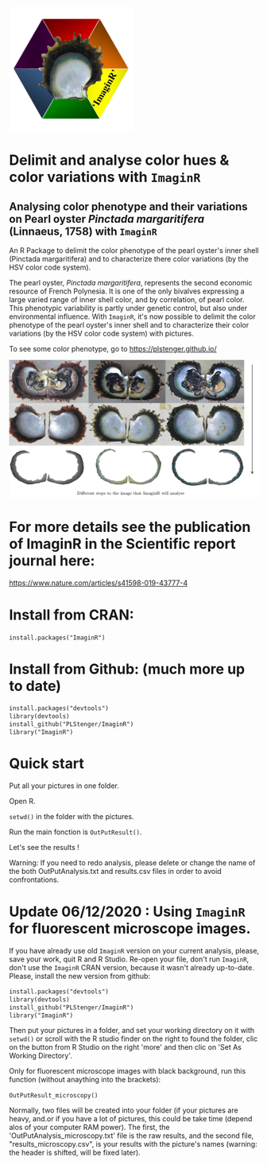 <img src="https://github.com/PLStenger/ImaginR/blob/master/logo_imaginr.png" width="250" height="250">

# Delimit and analyse color hues & color variations with `ImaginR`

## Analysing color phenotype and their variations on Pearl oyster *Pinctada margaritifera* (Linnaeus, 1758) with `ImaginR`
An R Package to delimit the color phenotype of the pearl oyster's inner shell (Pinctada margaritifera) and to characterize there color variations (by the HSV color code system).

The pearl oyster, *Pinctada margaritifera*, represents the second economic resource of French Polynesia.
It is one of the only bivalves expressing a large varied range of inner shell color, and by correlation, of pearl color.
This phenotypic variability is partly under genetic control, but also under environmental influence.
With `ImaginR`, it's now possible to delimit the color phenotype of the pearl oyster's inner shell and to characterize their color variations (by the HSV color code system) with pictures.

To see some color phenotype, go to https://plstenger.github.io/

![alt tag](https://github.com/PLStenger/ImaginR/blob/master/pmarg.png)

# For more details see the publication of ImaginR in the Scientific report journal here:
https://www.nature.com/articles/s41598-019-43777-4

# Install from CRAN:
`install.packages("ImaginR")`

# Install from Github: (much more up to date)

    install.packages("devtools")
    library(devtools)
    install_github("PLStenger/ImaginR")
    library("ImaginR")


# Quick start
Put all your pictures in one folder. 

Open R. 

`setwd()` in the folder with the pictures.

Run the main fonction is `OutPutResult()`. 

Let's see the results !

Warning: If you need to redo analysis, please delete or change the name of the both OutPutAnalysis.txt and results.csv files in order to avoid confrontations.

# Update 06/12/2020 : Using `ImaginR` for fluorescent microscope images.

If you have already use old `ImaginR` version on your current analysis, please, save your work, quit R and R Studio. Re-open your file, don't run `ImaginR`, don't use the `ImaginR` CRAN version, because it wasn't already up-to-date. Please, install the new version from github:

    install.packages("devtools")
    library(devtools)
    install_github("PLStenger/ImaginR")
    library("ImaginR")

Then put your pictures in a folder, and set your working directory on it with `setwd()` or scroll with the R studio finder on the right to found the folder, clic on the button from R Studio on the right 'more' and then clic on 'Set As Working Directory'.

Only for fluorescent microscope images with black background, run this function (without anaything into the brackets):

`OutPutResult_microscopy()`

Normally, two files will be created into your folder (if your pictures are heavy, and.or if you have a lot of pictures, this could be take time (depend alos of your computer RAM power).
The first, the 'OutPutAnalysis_microscopy.txt' file is the raw results, and the second file, "results_microscopy.csv", is your results with the picture's names (warning: the header is shifted, will be fixed later).


